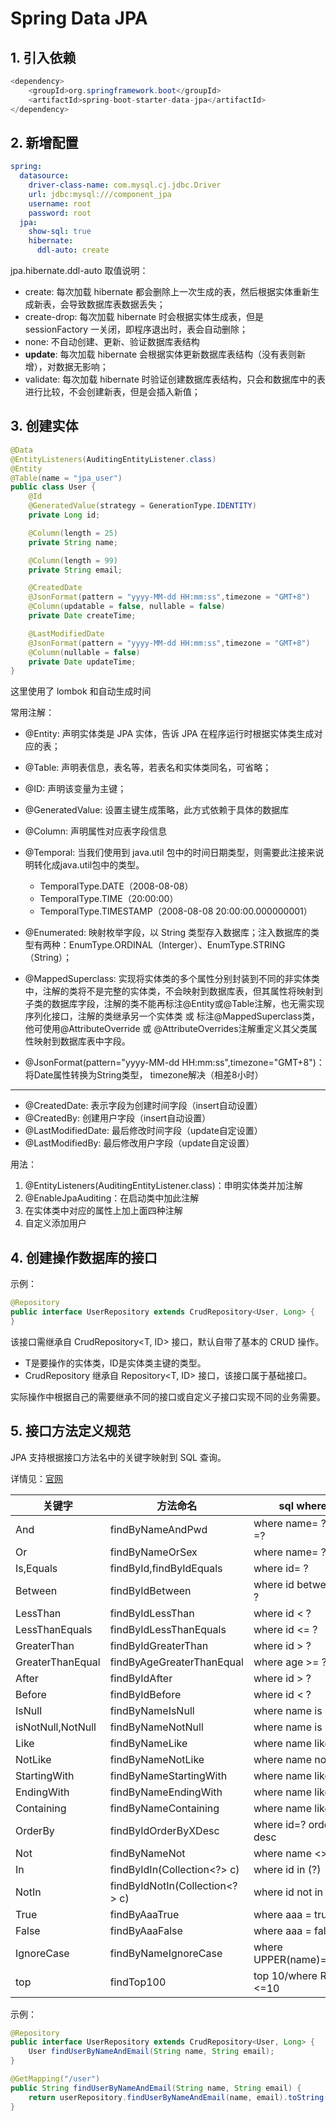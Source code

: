 # Spring Data JPA

## 1. 引入依赖
```java
<dependency>
    <groupId>org.springframework.boot</groupId>
    <artifactId>spring-boot-starter-data-jpa</artifactId>
</dependency>
```

## 2. 新增配置
```yaml
spring:
  datasource:
    driver-class-name: com.mysql.cj.jdbc.Driver
    url: jdbc:mysql:///component_jpa
    username: root
    password: root
  jpa:
    show-sql: true
    hibernate:
      ddl-auto: create
```

jpa.hibernate.ddl-auto 取值说明：

- create: 每次加载 hibernate 都会删除上一次生成的表，然后根据实体重新生成新表，会导致数据库表数据丢失；
- create-drop: 每次加载 hibernate 时会根据实体生成表，但是 sessionFactory 一关闭，即程序退出时，表会自动删除；
-  none: 不自动创建、更新、验证数据库表结构
- **update**: 每次加载 hibernate  会根据实体更新数据库表结构（没有表则新增），对数据无影响；
- validate: 每次加载 hibernate  时验证创建数据库表结构，只会和数据库中的表进行比较，不会创建新表，但是会插入新值；

## 3. 创建实体

```java
@Data
@EntityListeners(AuditingEntityListener.class)
@Entity
@Table(name = "jpa_user")
public class User {
    @Id
    @GeneratedValue(strategy = GenerationType.IDENTITY)
    private Long id;

    @Column(length = 25)
    private String name;

    @Column(length = 99)
    private String email;

    @CreatedDate
    @JsonFormat(pattern = "yyyy-MM-dd HH:mm:ss",timezone = "GMT+8")
    @Column(updatable = false, nullable = false)
    private Date createTime;

    @LastModifiedDate
    @JsonFormat(pattern = "yyyy-MM-dd HH:mm:ss",timezone = "GMT+8")
    @Column(nullable = false)
    private Date updateTime;
}
```
这里使用了 lombok 和自动生成时间

常用注解：

- @Entity: 声明实体类是 JPA 实体，告诉 JPA 在程序运行时根据实体类生成对应的表；

- @Table: 声明表信息，表名等，若表名和实体类同名，可省略；
- @ID: 声明该变量为主键；
- @GeneratedValue: 设置主键生成策略，此方式依赖于具体的数据库
- @Column: 声明属性对应表字段信息
- @Temporal: 当我们使用到 java.util 包中的时间日期类型，则需要此注接来说明转化成java.util包中的类型。
  - TemporalType.DATE（2008-08-08）
  - TemporalType.TIME（20:00:00）
  - TemporalType.TIMESTAMP（2008-08-08 20:00:00.000000001）
- @Enumerated: 映射枚举字段，以 String 类型存入数据库；注入数据库的类型有两种：EnumType.ORDINAL（Interger）、EnumType.STRING（String）；
- @MappedSuperclass: 实现将实体类的多个属性分别封装到不同的非实体类中，注解的类将不是完整的实体类，不会映射到数据库表，但其属性将映射到子类的数据库字段，注解的类不能再标注@Entity或@Table注解，也无需实现序列化接口，注解的类继承另一个实体类 或 标注@MappedSuperclass类，他可使用@AttributeOverride 或 @AttributeOverrides注解重定义其父类属性映射到数据库表中字段。
- @JsonFormat(pattern="yyyy-MM-dd HH:mm:ss",timezone="GMT+8")：将Date属性转换为String类型， timezone解决（相差8小时）

---

- @CreatedDate:  表示字段为创建时间字段（insert自动设置）
- @CreatedBy: 创建用户字段（insert自动设置）
- @LastModifiedDate: 最后修改时间字段（update自定设置）
- @LastModifiedBy: 最后修改用户字段（update自定设置）

用法：

1. @EntityListeners(AuditingEntityListener.class)：申明实体类并加注解
2. @EnableJpaAuditing：在启动类中加此注解
3. 在实体类中对应的属性上加上面四种注解
4. 自定义添加用户

## 4. 创建操作数据库的接口

示例：

```java
@Repository
public interface UserRepository extends CrudRepository<User, Long> {
}
```

该接口需继承自 CrudRepository<T, ID> 接口，默认自带了基本的 CRUD 操作。

- T是要操作的实体类，ID是实体类主键的类型。
- CrudRepository 继承自 Repository<T, ID> 接口，该接口属于基础接口。

实际操作中根据自己的需要继承不同的接口或自定义子接口实现不同的业务需要。

## 5. 接口方法定义规范

JPA 支持根据接口方法名中的关键字映射到 SQL 查询。

详情见：[官网](https://docs.spring.io/spring-data/jpa/docs/2.2.13.RELEASE/reference/html/#jpa.query-methods.query-creation)

| 关键字            | 方法命名                       | sql where字句              |
| ----------------- | ------------------------------ | -------------------------- |
| And               | findByNameAndPwd               | where name= ? and pwd =?   |
| Or                | findByNameOrSex                | where name= ? or sex=?     |
| Is,Equals         | findById,findByIdEquals        | where id= ?                |
| Between           | findByIdBetween                | where id between ? and ?   |
| LessThan          | findByIdLessThan               | where id < ?               |
| LessThanEquals    | findByIdLessThanEquals         | where id <= ?              |
| GreaterThan       | findByIdGreaterThan            | where id > ?               |
| GreaterThanEqual  | findByAgeGreaterThanEqual      | where age >= ?             |
| After             | findByIdAfter                  | where id > ?               |
| Before            | findByIdBefore                 | where id < ?               |
| IsNull            | findByNameIsNull               | where name is null         |
| isNotNull,NotNull | findByNameNotNull              | where name is not null     |
| Like              | findByNameLike                 | where name like ?          |
| NotLike           | findByNameNotLike              | where name not like ?      |
| StartingWith      | findByNameStartingWith         | where name like '?%'       |
| EndingWith        | findByNameEndingWith           | where name like '%?'       |
| Containing        | findByNameContaining           | where name like '%?%'      |
| OrderBy           | findByIdOrderByXDesc           | where id=? order by x desc |
| Not               | findByNameNot                  | where name <> ?            |
| In                | findByIdIn(Collection<?> c)    | where id in (?)            |
| NotIn             | findByIdNotIn(Collection<?> c) | where id not in (?)        |
| True              | findByAaaTrue                  | where aaa = true           |
| False             | findByAaaFalse                 | where aaa = false          |
| IgnoreCase        | findByNameIgnoreCase           | where UPPER(name)=UPPER(?) |
| top               | findTop100                     | top 10/where ROWNUM <=10   |


示例：
```java
@Repository
public interface UserRepository extends CrudRepository<User, Long> {
    User findUserByNameAndEmail(String name, String email);
}
```

```java
@GetMapping("/user")
public String findUserByNameAndEmail(String name, String email) {
    return userRepository.findUserByNameAndEmail(name, email).toString();
}
```



